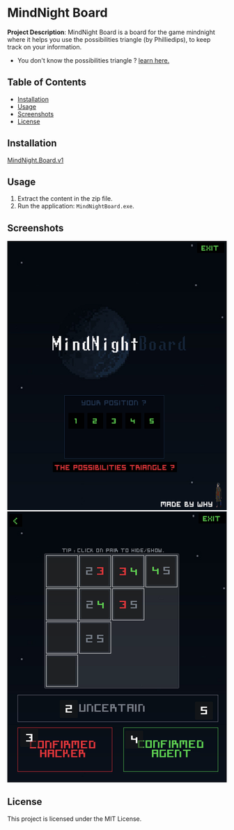 # MindNight Board

**Project Description**: 
MindNight Board is a board for the game mindnight where it helps you use the possibilities triangle (by Philliedips), to keep track on your information.
- You don't know the possibilities triangle ?
[learn here.](https://www.youtube.com/watch?v=VNBNuD1yv9I)

## Table of Contents
- [Installation](#installation)
- [Usage](#usage)
- [Screenshots](#screenshots)
- [License](#license)

## Installation

[MindNight.Board.v1](https://github.com/BreakRyo/MindNight-Board/releases/tag/v.1)

## Usage

1. Extract the content in the zip file.
2. Run the application: `MindNightBoard.exe`.


## Screenshots

![Home](https://raw.githubusercontent.com/BreakRyo/MindNight-Board/main/screenshots/Screenshot%202024-03-07%20161612.png)
![Board](https://raw.githubusercontent.com/BreakRyo/MindNight-Board/main/screenshots/Screenshot%202024-03-07%20161702.png)

## License

This project is licensed under the MIT License.
